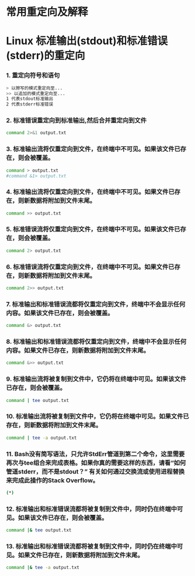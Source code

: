 # 常用重定向及解释



# Linux 标准输出(stdout)和标准错误(stderr)的重定向

### 1. 重定向符号和语句
```bash 
> 以擦写的模式重定向至...
>> 以追加的模式重定向至...
1 代表stdout标准输出
2 代表stderr标准错误
```

### 2. 标准错误重定向到标准输出,然后合并重定向到文件
```bash
command 2>&1 output.txt
```

### 3. 标准输出流将仅重定向到文件，在终端中不可见。如果该文件已存在，则会被覆盖。
```bash
command > output.txt
#command &1> output.txt
```

### 4. 标准输出流将仅重定向到文件，在终端中不可见。如果文件已存在，则新数据将附加到文件末尾。
```bash
command >> output.txt
```

### 5. 标准错误流将仅重定向到文件，在终端中不可见。如果该文件已存在，则会被覆盖。
```bash
command 2> output.txt
```

### 6. 标准错误流将仅重定向到文件，在终端中不可见。如果文件已存在，则新数据将附加到文件末尾。
```bash
command 2>> output.txt
```

### 7. 标准输出和标准错误流都将仅重定向到文件，终端中不会显示任何内容。如果该文件已存在，则会被覆盖。
```bash
command &> output.txt
```

### 8. 标准输出和标准错误流都将仅重定向到文件，终端中不会显示任何内容。如果文件已存在，则新数据将附加到文件末尾。
```bash
command &>> output.txt
```

### 9. 标准输出流将被复制到文件中，它仍将在终端中可见。如果该文件已存在，则会被覆盖。
```bash
command | tee output.txt
```

### 10. 标准输出流将被复制到文件中，它仍将在终端中可见。如果文件已存在，则新数据将附加到文件末尾。
```bash
command | tee -a output.txt
```

### 11. Bash没有简写语法，只允许StdErr管道到第二个命令，这里需要再次与tee组合来完成表格。如果你真的需要这样的东西，请看“如何管道stderr，而不是stdout？” 有关如何通过交换流或使用进程替换来完成此操作的Stack Overflow。
```bash
(*)
```
### 12. 标准输出和标准错误流都将被复制到文件中，同时仍在终端中可见。如果该文件已存在，则会被覆盖。
```bash
command |& tee output.txt
```

### 13. 标准输出和标准错误流都将被复制到文件中，同时仍在终端中可见。如果文件已存在，则新数据将附加到文件末尾。
```bash
command |& tee -a output.txt
```
